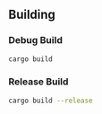## Building

### Debug Build
```bash
cargo build
```

### Release Build
```bash
cargo build --release
```